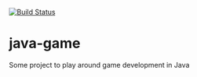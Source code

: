 [![Build Status](https://travis-ci.com/ingomohr/java-game.svg?branch=master)](https://travis-ci.com/ingomohr/java-game)

# java-game
Some project to play around game development in Java
